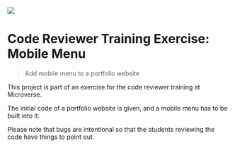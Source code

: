 ![](https://img.shields.io/badge/Microverse-blueviolet)

# Code Reviewer Training Exercise: Mobile Menu

> Add mobile menu to a portfolio website

This project is part of an exercise for the code reviewer training at Microverse.

The initial code of a portfolio website is given, and a mobile menu has to be built into it.

Please note that bugs are intentional so that the students reviewing the code have things to point out.
